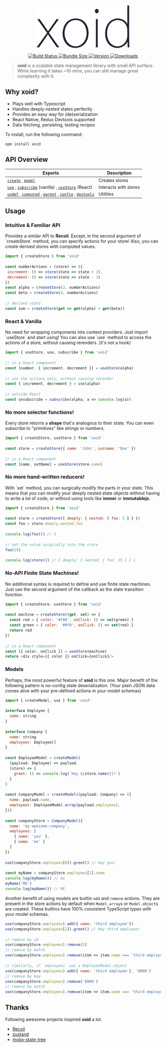 <p align="center">
  <img width="300" src="logo.png" />
</p> 

<p align="center">
  <a href="https://github.com/onurkerimov/xoid/actions?query=workflow%3ALint" >
    <img alt="Build Status" src="https://img.shields.io/github/workflow/status/onurkerimov/xoid/Lint?style=flat&colorA=293140&colorB=293140">
  </a>
  <a href="https://bundlephobia.com/result?p=xoid" >
    <img alt="Bundle Size" src="https://img.shields.io/bundlephobia/min/xoid?label=bundle%20size&style=flat&colorA=293140&colorB=293140">
  </a>
  <a href="https://www.npmjs.com/package/xoid">
    <img alt="Version" src="https://img.shields.io/npm/v/xoid?style=flat&colorA=293140&colorB=293140">
  </a>
  <a href="https://www.npmjs.com/package/xoid">
    <img alt="Downloads" src="https://img.shields.io/npm/dt/xoid.svg?style=flat&colorA=293140&colorB=293140"/>
  </a>
</p>

> **xoid** is a scalable state management library with small API surface. 
> While learning it takes  ~10 mins, you can still manage great complexity with it.

## Why **xoid**?

- Plays well with Typescript
- Handles deeply nested states perfectly
- Provides an easy way for (de)serialization
- React Native, Redux Devtools supported
- Data fetching, persisting, testing recipes

To install, run the following command:

```bash
npm install xoid
```

## API Overview

| Exports 	| Description 	|
|-	|-	|
| [`create`](store#createstore) , [`model`](store#createmodel) 	| Creates stores |
| [`use`](vanilla#use) , [`subscribe`](vanilla#subscribe) (vanilla) , [`useStore`](hooks#usestore) (React)| Interacts with stores |
| [`undef`](utils#undef) , [`computed`](utils#computed) , [`parent`](utils#parent) , [`config`](utils#config) , [`devtools`](utils#devtools)| Utilities |

## Usage
### Intuitive & Familiar API
Provides a similar API to **Recoil**. 
Except, in the second argument of \`createStore\` method, you can specify actions for your store! Also, you can create derived stores with computed values.

```js
import { createStore } from 'xoid'

const numberActions = (store) => ({
 increment: () => store(state => state + 1),
 decrement: () => store(state => state - 1)
})
const alpha = createStore(3, numberActions)
const beta = createStore(4, numberActions)

// derived state
const sum = createStore(get => get(alpha) + get(beta))
```
### React & Vanilla

No need for wrapping components into context providers. 
Just import \`useStore\` and start using! You can also use \`use\` method to access the actions of a store, without causing rerenders. (it's not a hook)

```js
import { useStore, use, subscribe } from 'xoid'

// in a React component
const [number, { increment, decrement }] = useStore(alpha)

// use the actions only, without causing rerender
const { increment, decrement } = use(alpha)

// outside React
const unsubscribe = subscribe(alpha, a => console.log(a))
```

### No more selector functions!

Every store returns a **shape** that's analogous to their state. 
You can even subscribe to "primitives" like strings or numbers.

```js
import { createStore, useStore } from 'xoid'

const store = createStore({ name: 'John', surname: 'Doe' })

// in a React component
const [name, setName] = useStore(store.name)
```

### No more hand-written reducers!

With \`set\` method, you can surgically modify the parts in your state.
This means that you can modify your deeply nested state objects without having to write a lot of code, or without using tools like **immer** or **immutablejs**.

```js
import { createStore } from 'xoid'

const store = createStore({ deeply: { nested: { foo: 5 } } })
const foo = store.deeply.nested.foo

console.log(foo()) // 5

// set the value surgically into the store
foo(25)

console.log(store()) // { deeply: { nested: { foo: 25 } } }
```

### No-API Finite State Machines!
No additional syntax is required to define and use finite state machines. Just use the second argument of the callback as the state transition function.

```js
import { createStore, useStore } from 'xoid'

const machine = createStore((get, set) => {
  const red = { color: '#f00', onClick: () => set(green) }
  const green = { color: '#0f0', onClick: () => set(red) }
  return red
})

// in a React component
const [{ color, onClick }] = useStore(machine)
return <div style={{ color }} onClick={onClick}/>
```

### Models 
Perhaps, the most powerful feature of **xoid** is this one. Major benefit of the following pattern is no-config state deserialization. (Your plain JSON data comes alive with your pre-defined actions in your model schemas) 

```js
import { createModel, use } from 'xoid'

interface Employee {
  name: string
}

interface Company {
  name: string
  employees: Employee[]
}

const EmployeeModel = createModel(
  (payload: Employee) => payload, 
  (store) => {
    greet: () => console.log(`Hey ${store.name()}!`)
  }
)

const CompanyModel = createModel((payload: Company) => ({
  name: payload.name,
  employees: EmployeeModel.array(payload.employees),
}))

const companyStore = CompanyModel({
  name: 'my-awesome-company',
  employees: [
    { name: 'you' },
    { name: 'me' }
  ]
})

use(companyStore.employees[0]).greet() // Hey you!

const myName = companyStore.employees[1].name
console.log(myName()) // me
myName('ME')
console.log(myName()) // ME
```

Another benefit of using models are builtin `add` and `remove` actions. They are present in the store actions by default when `Model.array`s or `Model.object`s are created. These builtins have 100% consistent TypeScript types with your model schemas.

```js
use(companyStore.employees).add({ name: 'third employee'})
use(companyStore.employees[2]).greet() // Hey third employee!

// remove by id
use(companyStore.employees).remove(2)
// remove by match
use(companyStore.employees).remove(item => item.name === 'third employee')

// similarly, if `employees` was a EmployeeModel.object
use(companyStore.employees).add({ name: 'third employee'}, '0000')
// remove by key
use(companyStore.employees).remove('0000')
// remove by match
use(companyStore.employees).remove(item => item.name === 'third employee')

```

## Thanks
Following awesome projects inspired **xoid** a lot.
- [Recoil](https://github.com/facebookexperimental/Recoil)
- [zustand](https://github.com/pmndrs/zustand)
- [mobx-state-tree](https://github.com/mobxjs/mobx-state-tree)